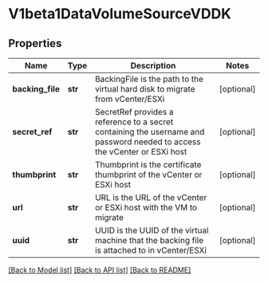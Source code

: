 # V1beta1DataVolumeSourceVDDK

## Properties
Name | Type | Description | Notes
------------ | ------------- | ------------- | -------------
**backing_file** | **str** | BackingFile is the path to the virtual hard disk to migrate from vCenter/ESXi | [optional] 
**secret_ref** | **str** | SecretRef provides a reference to a secret containing the username and password needed to access the vCenter or ESXi host | [optional] 
**thumbprint** | **str** | Thumbprint is the certificate thumbprint of the vCenter or ESXi host | [optional] 
**url** | **str** | URL is the URL of the vCenter or ESXi host with the VM to migrate | [optional] 
**uuid** | **str** | UUID is the UUID of the virtual machine that the backing file is attached to in vCenter/ESXi | [optional] 

[[Back to Model list]](../README.md#documentation-for-models) [[Back to API list]](../README.md#documentation-for-api-endpoints) [[Back to README]](../README.md)



